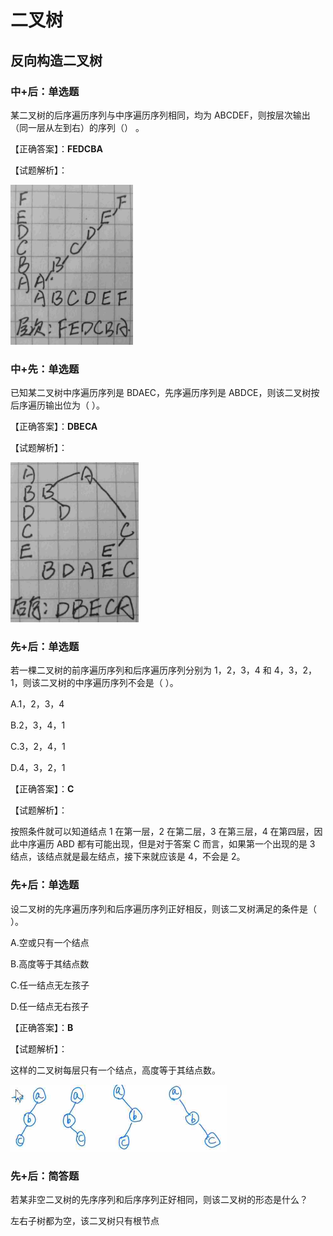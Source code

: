 # 二叉树

## 反向构造二叉树

### 中+后：单选题

某二叉树的后序遍历序列与中序遍历序列相同，均为 ABCDEF，则按层次输出（同一层从左到右）的序列（） 。 

【正确答案】：**FEDCBA**

【试题解析】：

 <img src="中+后-1714229166646-2.jpg" style="zoom:25%;" />

### 中+先：单选题

已知某二叉树中序遍历序列是 BDAEC，先序遍历序列是 ABDCE，则该二叉树按后序遍历输出位为（ ）。

【正确答案】：**DBECA**

【试题解析】：

<img src="中+先-1714229238882-5.jpg" style="zoom:25%;" />

### 先+后：单选题

若一棵二叉树的前序遍历序列和后序遍历序列分别为 1，2，3，4 和 4，3，2，1，则该二叉树的中序遍历序列不会是（ ）。 

A.1，2，3，4 

B.2，3，4，1

C.3，2，4，1 

D.4，3，2，1 

【正确答案】：**C**

【试题解析】：

按照条件就可以知道结点 1 在第一层，2 在第二层，3 在第三层，4 在第四层，因此中序遍历 ABD 都有可能出现，但是对于答案 C 而言，如果第一个出现的是 3 结点，该结点就是最左结点，接下来就应该是 4，不会是 2。 

### 先+后：单选题

设二叉树的先序遍历序列和后序遍历序列正好相反，则该二叉树满足的条件是（ ）。 

A.空或只有一个结点

B.高度等于其结点数

C.任一结点无左孩子

D.任一结点无右孩子 

【正确答案】：**B**

【试题解析】：

这样的二叉树每层只有一个结点，高度等于其结点数。

 <img src="前后相反.jpg" style="zoom: 50%;" />

### 先+后：简答题

若某非空二叉树的先序序列和后序序列正好相同，则该二叉树的形态是什么？

左右子树都为空，该二叉树只有根节点
